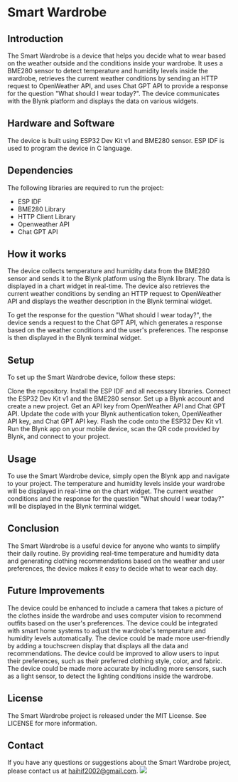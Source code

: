 # Smart Wardrobe
## Introduction
  The Smart Wardrobe is a device that helps you decide what to wear based on the weather outside and the conditions inside your wardrobe. It uses a BME280 sensor to detect temperature and humidity levels inside the wardrobe, retrieves the current weather conditions by sending an HTTP request to OpenWeather API, and uses Chat GPT API to provide a response for the question "What should I wear today?". The device communicates with the Blynk platform and displays the data on various widgets.

## Hardware and Software
  The device is built using ESP32 Dev Kit v1 and BME280 sensor. ESP IDF is used to program the device in C language.

## Dependencies
  The following libraries are required to run the project:

  - ESP IDF
  - BME280 Library
  - HTTP Client Library
  - Openweather API
  - Chat GPT API
## How it works
  The device collects temperature and humidity data from the BME280 sensor and sends it to the Blynk platform using the Blynk library. The data is displayed in a chart widget in real-time. The device also retrieves the current weather conditions by sending an HTTP request to OpenWeather API and displays the weather description in the Blynk terminal widget.

  To get the response for the question "What should I wear today?", the device sends a request to the Chat GPT API, which generates a response based on the weather conditions and the user's preferences. The response is then displayed in the Blynk terminal widget.

## Setup
  To set up the Smart Wardrobe device, follow these steps:

  Clone the repository.
  Install the ESP IDF and all necessary libraries.
  Connect the ESP32 Dev Kit v1 and the BME280 sensor.
  Set up a Blynk account and create a new project.
  Get an API key from OpenWeather API and Chat GPT API.
  Update the code with your Blynk authentication token, OpenWeather API key, and Chat GPT API key.
  Flash the code onto the ESP32 Dev Kit v1.
  Run the Blynk app on your mobile device, scan the QR code provided by Blynk, and connect to your project.
## Usage
  To use the Smart Wardrobe device, simply open the Blynk app and navigate to your project. The temperature and humidity levels inside your wardrobe will be displayed in real-time on the chart widget. The current weather conditions and the response for the question "What should I wear today?" will be displayed in the Blynk terminal widget.

## Conclusion
  The Smart Wardrobe is a useful device for anyone who wants to simplify their daily routine. By providing real-time temperature and humidity data and generating clothing recommendations based on the weather and user preferences, the device makes it easy to decide what to wear each day.
## Future Improvements
  The device could be enhanced to include a camera that takes a picture of the clothes inside the wardrobe and uses computer vision to recommend outfits based on the user's preferences.
  The device could be integrated with smart home systems to adjust the wardrobe's temperature and humidity levels automatically.
  The device could be made more user-friendly by adding a touchscreen display that displays all the data and recommendations.
  The device could be improved to allow users to input their preferences, such as their preferred clothing style, color, and fabric.
  The device could be made more accurate by including more sensors, such as a light sensor, to detect the lighting conditions inside the wardrobe.
## License
  The Smart Wardrobe project is released under the MIT License. See LICENSE for more information.
## Contact
  If you have any questions or suggestions about the Smart Wardrobe project,
  please contact us at haihif2002@gmail.com.
<a href="https://github.com/haihif/WARDROBE_NON_RTOS/graphs/contributors">
  <img src="https://contrib.rocks/image?repo=haihif/WARDROBE_NON_RTOS" />
</a>
